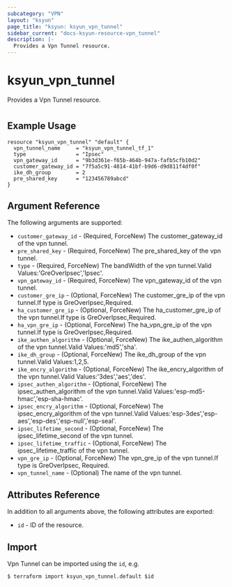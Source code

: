 ```yaml
---
subcategory: "VPN"
layout: "ksyun"
page_title: "ksyun: ksyun_vpn_tunnel"
sidebar_current: "docs-ksyun-resource-vpn_tunnel"
description: |-
  Provides a Vpn Tunnel resource.
---
```


# ksyun_vpn_tunnel

Provides a Vpn Tunnel resource.

#

## Example Usage

```hcl
resource "ksyun_vpn_tunnel" "default" {
  vpn_tunnel_name     = "ksyun_vpn_tunnel_tf_1"
  type                = "Ipsec"
  vpn_gateway_id      = "9b3d361e-f65b-464b-947a-fafb5cfb10d2"
  customer_gateway_id = "7f5a5c91-4814-41bf-b9d6-d9d811f4df0f"
  ike_dh_group        = 2
  pre_shared_key      = "123456789abcd"
}
```

## Argument Reference

The following arguments are supported:

* `customer_gateway_id` - (Required, ForceNew) The customer_gateway_id of the vpn tunnel.
* `pre_shared_key` - (Required, ForceNew) The pre_shared_key of the vpn tunnel.
* `type` - (Required, ForceNew) The bandWidth of the vpn tunnel.Valid Values:'GreOverIpsec','Ipsec'.
* `vpn_gateway_id` - (Required, ForceNew) The vpn_gateway_id of the vpn tunnel.
* `customer_gre_ip` - (Optional, ForceNew) The customer_gre_ip of the vpn tunnel.If type is GreOverIpsec,Required.
* `ha_customer_gre_ip` - (Optional, ForceNew) The ha_customer_gre_ip of the vpn tunnel.If type is GreOverIpsec,Required.
* `ha_vpn_gre_ip` - (Optional, ForceNew) The ha_vpn_gre_ip of the vpn tunnel.If type is GreOverIpsec,Required.
* `ike_authen_algorithm` - (Optional, ForceNew) The ike_authen_algorithm of the vpn tunnel.Valid Values:'md5','sha'.
* `ike_dh_group` - (Optional, ForceNew) The ike_dh_group of the vpn tunnel.Valid Values:1,2,5.
* `ike_encry_algorithm` - (Optional, ForceNew) The ike_encry_algorithm of the vpn tunnel.Valid Values:'3des','aes','des'.
* `ipsec_authen_algorithm` - (Optional, ForceNew) The ipsec_authen_algorithm of the vpn tunnel.Valid Values:'esp-md5-hmac','esp-sha-hmac'.
* `ipsec_encry_algorithm` - (Optional, ForceNew) The ipsec_encry_algorithm of the vpn tunnel.Valid Values:'esp-3des','esp-aes','esp-des','esp-null','esp-seal'.
* `ipsec_lifetime_second` - (Optional, ForceNew) The ipsec_lifetime_second of the vpn tunnel.
* `ipsec_lifetime_traffic` - (Optional, ForceNew) The ipsec_lifetime_traffic of the vpn tunnel.
* `vpn_gre_ip` - (Optional, ForceNew) The vpn_gre_ip of the vpn tunnel.If type is GreOverIpsec, Required.
* `vpn_tunnel_name` - (Optional) The name of the vpn tunnel.

## Attributes Reference

In addition to all arguments above, the following attributes are exported:

* `id` - ID of the resource.



## Import

Vpn Tunnel can be imported using the `id`, e.g.

```
$ terraform import ksyun_vpn_tunnel.default $id
```

